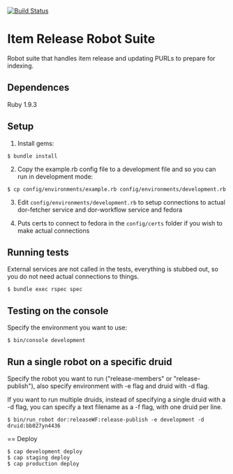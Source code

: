 [![Build Status](https://travis-ci.org/sul-dlss/item-release.svg?branch=master)](https://travis-ci.org/sul-dlss/item-release)

# Item Release Robot Suite

Robot suite that handles item release and updating PURLs to prepare for indexing.

## Dependences

Ruby 1.9.3

## Setup

1. Install gems:

```console
$ bundle install
```

2. Copy the example.rb config file to a development file and so you can run in development mode:

```console
$ cp config/environments/example.rb config/environments/development.rb
```

3. Edit `config/environments/development.rb` to setup connections to actual dor-fetcher service and dor-workflow service and fedora

4. Puts certs to connect to fedora in the `config/certs` folder if you wish to make actual connections

## Running tests

External services are not called in the tests, everything is stubbed out, so you do not need actual connections to things.

```console
$ bundle exec rspec spec
```

## Testing on the console

Specify the environment you want to use:

```console
$ bin/console development  
```

## Run a single robot on a specific druid

Specify the robot you want to run ("release-members" or "release-publish"), also specify environment with -e flag and druid with -d flag.

If you want to run multiple druids, instead of specifying a single druid with a -d flag, you can specify a text filename as a -f flag, with one druid per line.

```console
$ bin/run_robot dor:releaseWF:release-publish -e development -d druid:bb027yn4436
```

== Deploy

```console
$ cap development deploy
$ cap staging deploy
$ cap production deploy
```



